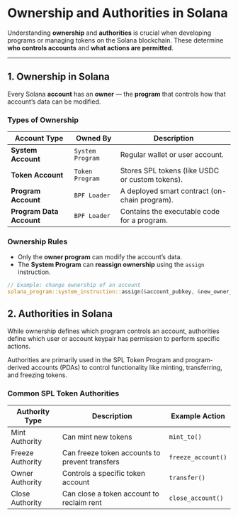 # Ownership and Authorities in Solana

Understanding **ownership** and **authorities** is crucial when developing programs or managing tokens on the Solana blockchain. These determine **who controls accounts** and **what actions are permitted**.

---

##  1. Ownership in Solana

Every Solana **account** has an **owner** — the **program** that controls how that account’s data can be modified.

### Types of Ownership

| Account Type | Owned By | Description |
|---------------|-----------|--------------|
| **System Account** | `System Program` | Regular wallet or user account. |
| **Token Account** | `Token Program` | Stores SPL tokens (like USDC or custom tokens). |
| **Program Account** | `BPF Loader` | A deployed smart contract (on-chain program). |
| **Program Data Account** | `BPF Loader` | Contains the executable code for a program. |

### Ownership Rules

- Only the **owner program** can modify the account’s data.  
- The **System Program** can **reassign ownership** using the `assign` instruction.

```rust
// Example: change ownership of an account
solana_program::system_instruction::assign(&account_pubkey, &new_owner_program_id);
```

## 2. Authorities in Solana

While ownership defines which program controls an account,
authorities define which user or account keypair has permission to perform specific actions.

Authorities are primarily used in the SPL Token Program and program-derived accounts (PDAs) to control functionality like minting, transferring, and freezing tokens.

### Common SPL Token Authorities

| Authority Type | Description| Example Action |
|----------------|------------|----------------|
| Mint Authority | Can mint new tokens | `mint_to()` |
| Freeze Authority | Can freeze token accounts to prevent transfers | `freeze_account()` |
| Owner Authority | Controls a specific token account | `transfer()` |
| Close Authority | Can close a token account to reclaim rent | `close_account()` |